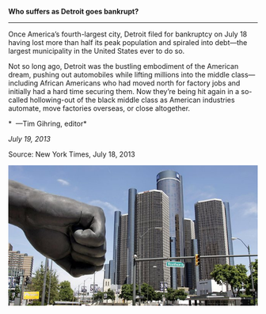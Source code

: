 **Who suffers as Detroit goes bankrupt?**

****

Once America’s fourth-largest city, Detroit filed for bankruptcy on July 18 having lost more than half its peak population and spiraled into debt—the largest municipality in the United States ever to do so. 

Not so long ago, Detroit was the bustling embodiment of the American dream, pushing out automobiles while lifting millions into the middle class—including African Americans who had moved north for factory jobs and initially had a hard time securing them. Now they’re being hit again in a so-called hollowing-out of the black middle class as American industries automate, move factories overseas, or close altogether.

*  —Tim Gihring, editor*

*July 19, 2013*

Source: New York Times, July 18, 2013

![](../images/13-07-19_92.24_DetroitBankruptcyEDIT-1.jpeg)
